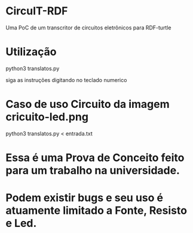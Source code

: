 # CircuIT-RDF
Uma PoC de um transcritor de circuitos eletrônicos para RDF-turtle

# Utilização
python3 translatos.py 

siga as instruções digitando no teclado numerico

# Caso de uso Circuito da imagem cricuito-led.png

python3 translatos.py < entrada.txt


# Essa é uma Prova de Conceito feito para um trabalho na universidade.
# Podem existir bugs e seu uso é atuamente limitado a Fonte, Resisto e Led.


